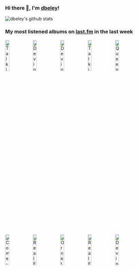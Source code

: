 ### Hi there 👋, I'm [dbeley](https://dbeley.ovh/en)!

![dbeley's github stats](https://github-readme-stats.vercel.app/api?username=dbeley)

### My most listened albums on [last.fm](https://www.last.fm/user/d_beley) in the last week

[<img src='https://lastfm.freetls.fastly.net/i/u/300x300/3a44d66c66a57e190593d4136d132aed.png' width='16%' height='16%' alt='Talking Heads - More Songs About Buildings and Food'>](https://www.last.fm/music/talking%2bheads/more%2bsongs%2babout%2bbuildings%2band%2bfood)&nbsp;
[<img src='https://lastfm.freetls.fastly.net/i/u/300x300/363def1fe201ee1931a2bba0f6f0fa78.png' width='16%' height='16%' alt='Devin Townsend - Ocean Machine: Biomech'>](https://www.last.fm/music/devin%2btownsend/ocean%2bmachine%253a%2bbiomech)&nbsp;
[<img src='https://lastfm.freetls.fastly.net/i/u/300x300/53945cb07e78519cd75ce9340b735f4d.jpg' width='16%' height='16%' alt='Devin Townsend - Terria'>](https://www.last.fm/music/devin%2btownsend/terria)&nbsp;
[<img src='https://lastfm.freetls.fastly.net/i/u/300x300/659bb3530fb5e71d4f0b7b78dfffa2f1.jpg' width='16%' height='16%' alt='Talking Heads - Talking Heads: 77'>](https://www.last.fm/music/talking%2bheads/talking%2bheads%253a%2b77)&nbsp;
[<img src='https://lastfm.freetls.fastly.net/i/u/300x300/1319ef46e1da47f5c7dd7afdfb11aa53.jpg' width='16%' height='16%' alt='Queens of the Stone Age - Songs for the Deaf'>](https://www.last.fm/music/queens%2bof%2bthe%2bstone%2bage/songs%2bfor%2bthe%2bdeaf)&nbsp;
<br>
[<img src='https://lastfm.freetls.fastly.net/i/u/300x300/652b9c9cfbf8412ac194ce5dd61030cf.jpg' width='16%' height='16%' alt='Come - Eleven:Eleven'>](https://www.last.fm/music/come/eleven%253aeleven)&nbsp;
[<img src='https://lastfm.freetls.fastly.net/i/u/300x300/2e01ef73333180542c9e96ee3c580797.jpg' width='16%' height='16%' alt='Real Estate - Half a Human'>](https://www.last.fm/music/real%2bestate/half%2ba%2bhuman)&nbsp;
[<img src='https://lastfm.freetls.fastly.net/i/u/300x300/f7e8654368927d89f789fcab701b0562.jpg' width='16%' height='16%' alt='Ornette Coleman - The Complete Science Fiction Sessions'>](https://www.last.fm/music/ornette%2bcoleman/the%2bcomplete%2bscience%2bfiction%2bsessions)&nbsp;
[<img src='https://lastfm.freetls.fastly.net/i/u/300x300/8007fc6e4f2c4a922d95c1a922c511b0.png' width='16%' height='16%' alt='Real Estate - Reality'>](https://www.last.fm/music/real%2bestate/reality)&nbsp;
[<img src='https://lastfm.freetls.fastly.net/i/u/300x300/0de8e1a3ebfc4c939ae8b38e585746ce.png' width='16%' height='16%' alt='Devin Townsend Project - Addicted'>](https://www.last.fm/music/devin%2btownsend%2bproject/addicted)&nbsp;
<br>
